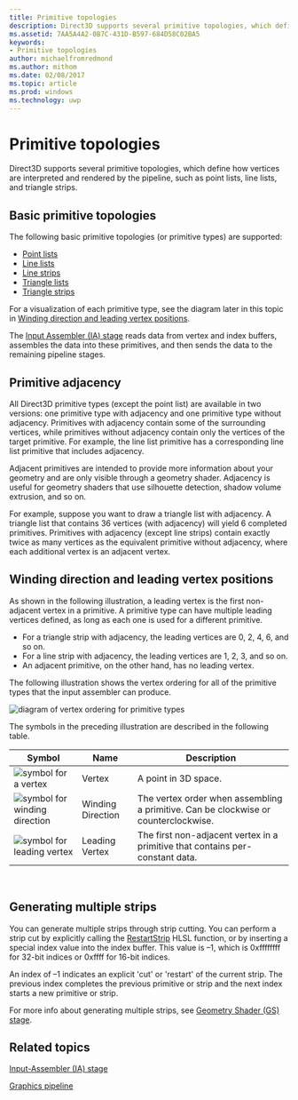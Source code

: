 ```yaml
---
title: Primitive topologies
description: Direct3D supports several primitive topologies, which define how vertices are interpreted and rendered by the pipeline, such as point lists, line lists, and triangle strips.
ms.assetid: 7AA5A4A2-0B7C-431D-B597-684D58C02BA5
keywords:
- Primitive topologies
author: michaelfromredmond
ms.author: mithom
ms.date: 02/08/2017
ms.topic: article
ms.prod: windows
ms.technology: uwp
---
```


# Primitive topologies


Direct3D supports several primitive topologies, which define how vertices are interpreted and rendered by the pipeline, such as point lists, line lists, and triangle strips.

## <span id="Primitive_Types"></span><span id="primitive_types"></span><span id="PRIMITIVE_TYPES"></span>Basic primitive topologies


The following basic primitive topologies (or primitive types) are supported:

-   [Point lists](point-lists.md)
-   [Line lists](line-lists.md)
-   [Line strips](line-strips.md)
-   [Triangle lists](triangle-lists.md)
-   [Triangle strips](triangle-strips.md)

For a visualization of each primitive type, see the diagram later in this topic in [Winding direction and leading vertex positions](#winding-direction-and-leading-vertex-positions).

The [Input Assembler (IA) stage](input-assembler-stage--ia-.md) reads data from vertex and index buffers, assembles the data into these primitives, and then sends the data to the remaining pipeline stages.

## <span id="Primitive_Adjacency"></span><span id="primitive_adjacency"></span><span id="PRIMITIVE_ADJACENCY"></span>Primitive adjacency


All Direct3D primitive types (except the point list) are available in two versions: one primitive type with adjacency and one primitive type without adjacency. Primitives with adjacency contain some of the surrounding vertices, while primitives without adjacency contain only the vertices of the target primitive. For example, the line list primitive has a corresponding line list primitive that includes adjacency.

Adjacent primitives are intended to provide more information about your geometry and are only visible through a geometry shader. Adjacency is useful for geometry shaders that use silhouette detection, shadow volume extrusion, and so on.

For example, suppose you want to draw a triangle list with adjacency. A triangle list that contains 36 vertices (with adjacency) will yield 6 completed primitives. Primitives with adjacency (except line strips) contain exactly twice as many vertices as the equivalent primitive without adjacency, where each additional vertex is an adjacent vertex.

## <span id="Winding_Direction_and_Leading_Vertex_Positions"></span><span id="winding_direction_and_leading_vertex_positions"></span><span id="WINDING_DIRECTION_AND_LEADING_VERTEX_POSITIONS"></span><span id="winding-direction-and-leading-vertex-positions"></span>Winding direction and leading vertex positions


As shown in the following illustration, a leading vertex is the first non-adjacent vertex in a primitive. A primitive type can have multiple leading vertices defined, as long as each one is used for a different primitive.

-   For a triangle strip with adjacency, the leading vertices are 0, 2, 4, 6, and so on.
-   For a line strip with adjacency, the leading vertices are 1, 2, 3, and so on.
-   An adjacent primitive, on the other hand, has no leading vertex.

The following illustration shows the vertex ordering for all of the primitive types that the input assembler can produce.

![diagram of vertex ordering for primitive types](images/d3d10-primitive-topologies.png)

The symbols in the preceding illustration are described in the following table.

| Symbol                                                                                   | Name              | Description                                                                         |
|------------------------------------------------------------------------------------------|-------------------|-------------------------------------------------------------------------------------|
| ![symbol for a vertex](images/d3d10-primitive-topologies-vertex.png)                     | Vertex            | A point in 3D space.                                                                |
| ![symbol for winding direction](images/d3d10-primitive-topologies-winding-direction.png) | Winding Direction | The vertex order when assembling a primitive. Can be clockwise or counterclockwise. |
| ![symbol for leading vertex](images/d3d10-primitive-topologies-leading-vertex.png)       | Leading Vertex    | The first non-adjacent vertex in a primitive that contains per-constant data.       |

 

## <span id="Generating_Multiple_Strips"></span><span id="generating_multiple_strips"></span><span id="GENERATING_MULTIPLE_STRIPS"></span>Generating multiple strips


You can generate multiple strips through strip cutting. You can perform a strip cut by explicitly calling the [RestartStrip](https://msdn.microsoft.com/library/windows/desktop/bb509660) HLSL function, or by inserting a special index value into the index buffer. This value is –1, which is 0xffffffff for 32-bit indices or 0xffff for 16-bit indices.

An index of –1 indicates an explicit 'cut' or 'restart' of the current strip. The previous index completes the previous primitive or strip and the next index starts a new primitive or strip.

For more info about generating multiple strips, see [Geometry Shader (GS) stage](geometry-shader-stage--gs-.md).

## <span id="related-topics"></span>Related topics


[Input-Assembler (IA) stage](input-assembler-stage--ia-.md)

[Graphics pipeline](graphics-pipeline.md)

 

 




